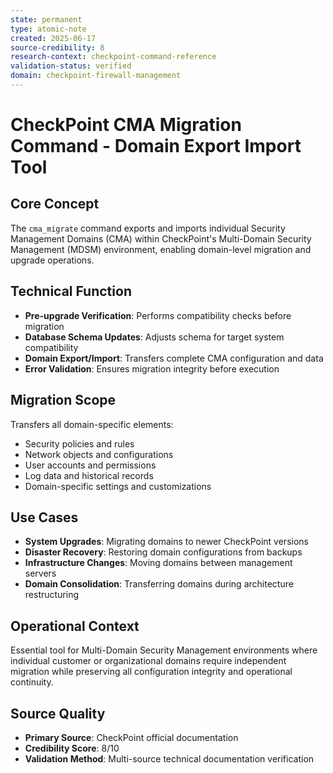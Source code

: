 ```yaml
---
state: permanent
type: atomic-note
created: 2025-06-17
source-credibility: 8
research-context: checkpoint-command-reference
validation-status: verified
domain: checkpoint-firewall-management
---
```


# CheckPoint CMA Migration Command - Domain Export Import Tool

## Core Concept
The `cma_migrate` command exports and imports individual Security Management Domains (CMA) within CheckPoint's Multi-Domain Security Management (MDSM) environment, enabling domain-level migration and upgrade operations.

## Technical Function
- **Pre-upgrade Verification**: Performs compatibility checks before migration
- **Database Schema Updates**: Adjusts schema for target system compatibility  
- **Domain Export/Import**: Transfers complete CMA configuration and data
- **Error Validation**: Ensures migration integrity before execution

## Migration Scope
Transfers all domain-specific elements:
- Security policies and rules
- Network objects and configurations
- User accounts and permissions
- Log data and historical records
- Domain-specific settings and customizations

## Use Cases
- **System Upgrades**: Migrating domains to newer CheckPoint versions
- **Disaster Recovery**: Restoring domain configurations from backups
- **Infrastructure Changes**: Moving domains between management servers
- **Domain Consolidation**: Transferring domains during architecture restructuring

## Operational Context
Essential tool for Multi-Domain Security Management environments where individual customer or organizational domains require independent migration while preserving all configuration integrity and operational continuity.

## Source Quality
- **Primary Source**: CheckPoint official documentation
- **Credibility Score**: 8/10
- **Validation Method**: Multi-source technical documentation verification